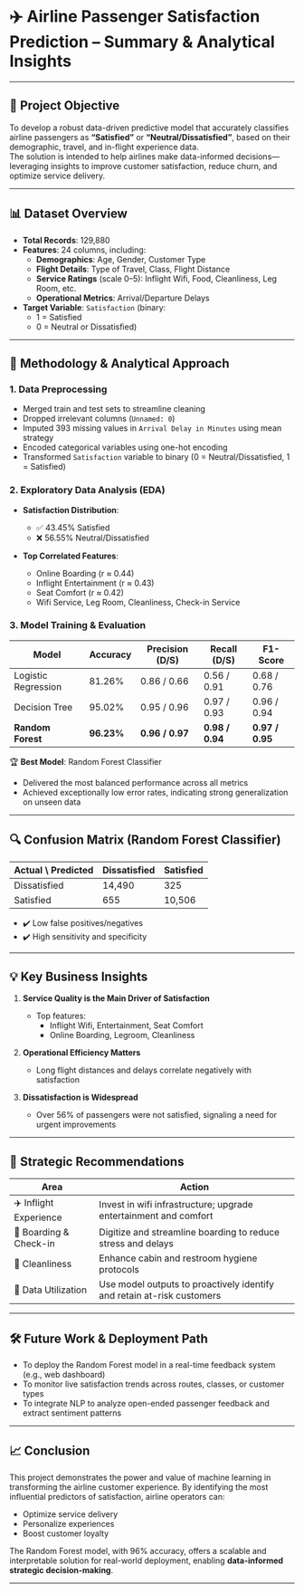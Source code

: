 # ✈️ Airline Passenger Satisfaction Prediction – Summary & Analytical Insights

---

## 📌 Project Objective

To develop a robust data-driven predictive model that accurately classifies airline passengers as **“Satisfied”** or **“Neutral/Dissatisfied”**, 
based on their demographic, travel, and in-flight experience data.  
The solution is intended to help airlines make data-informed decisions—leveraging insights to improve customer satisfaction, reduce churn, and optimize service delivery.

---

## 📊 Dataset Overview

- **Total Records**: 129,880
- **Features**: 24 columns, including:
  - **Demographics**: Age, Gender, Customer Type  
  - **Flight Details**: Type of Travel, Class, Flight Distance  
  - **Service Ratings** (scale 0–5): Inflight Wifi, Food, Cleanliness, Leg Room, etc.  
  - **Operational Metrics**: Arrival/Departure Delays  
- **Target Variable**: `Satisfaction` (binary:  
  - 1 = Satisfied  
  - 0 = Neutral or Dissatisfied)

---

## 🧪 Methodology & Analytical Approach

### 1. Data Preprocessing
- Merged train and test sets to streamline cleaning  
- Dropped irrelevant columns (`Unnamed: 0`)  
- Imputed 393 missing values in `Arrival Delay in Minutes` using mean strategy  
- Encoded categorical variables using one-hot encoding  
- Transformed `Satisfaction` variable to binary (0 = Neutral/Dissatisfied, 1 = Satisfied)

### 2. Exploratory Data Analysis (EDA)
- **Satisfaction Distribution**:
  - ✅ 43.45% Satisfied  
  - ❌ 56.55% Neutral/Dissatisfied  

- **Top Correlated Features**:
  - Online Boarding (r ≈ 0.44)  
  - Inflight Entertainment (r ≈ 0.43)  
  - Seat Comfort (r ≈ 0.42)  
  - Wifi Service, Leg Room, Cleanliness, Check-in Service

### 3. Model Training & Evaluation

| Model               | Accuracy | Precision (D/S) | Recall (D/S) | F1-Score      |
|---------------------|----------|------------------|--------------|---------------|
| Logistic Regression | 81.26%   | 0.86 / 0.66       | 0.56 / 0.91  | 0.68 / 0.76   |
| Decision Tree       | 95.02%   | 0.95 / 0.96       | 0.97 / 0.93  | 0.96 / 0.94   |
| **Random Forest**   | **96.23%** | **0.96 / 0.97** | **0.98 / 0.94** | **0.97 / 0.95** |

🏆 **Best Model**: Random Forest Classifier  
- Delivered the most balanced performance across all metrics  
- Achieved exceptionally low error rates, indicating strong generalization on unseen data

---

## 🔍 Confusion Matrix (Random Forest Classifier)

| Actual \ Predicted | Dissatisfied | Satisfied |
|--------------------|--------------|-----------|
| Dissatisfied        | 14,490       | 325       |
| Satisfied           | 655          | 10,506    |

- ✔️ Low false positives/negatives  
- ✔️ High sensitivity and specificity  

---

## 💡 Key Business Insights

1. **Service Quality is the Main Driver of Satisfaction**  
   - Top features:  
     - Inflight Wifi, Entertainment, Seat Comfort  
     - Online Boarding, Legroom, Cleanliness  

2. **Operational Efficiency Matters**  
   - Long flight distances and delays correlate negatively with satisfaction

3. **Dissatisfaction is Widespread**  
   - Over 56% of passengers were not satisfied, signaling a need for urgent improvements

---

## 🚀 Strategic Recommendations

| Area                   | Action                                                                 |
|------------------------|------------------------------------------------------------------------|
| ✈️ Inflight Experience | Invest in wifi infrastructure; upgrade entertainment and comfort       |
| 📲 Boarding & Check-in | Digitize and streamline boarding to reduce stress and delays           |
| 🧼 Cleanliness         | Enhance cabin and restroom hygiene protocols                           |
| 🧠 Data Utilization    | Use model outputs to proactively identify and retain at-risk customers |

---

## 🛠️ Future Work & Deployment Path

- To deploy the Random Forest model in a real-time feedback system (e.g., web dashboard)
- To monitor live satisfaction trends across routes, classes, or customer types
- To integrate NLP to analyze open-ended passenger feedback and extract sentiment patterns

---

## 📈 Conclusion

This project demonstrates the power and value of machine learning in transforming the airline customer experience. 
By identifying the most influential predictors of satisfaction, airline operators can:
- Optimize service delivery
- Personalize experiences
- Boost customer loyalty

The Random Forest model, with 96% accuracy, offers a scalable and interpretable solution for real-world deployment, enabling **data-informed strategic decision-making**.

---

